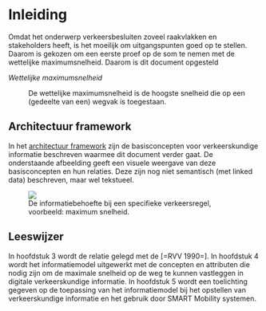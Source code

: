 # Inleiding

Omdat het onderwerp verkeersbesluiten zoveel raakvlakken en stakeholders heeft, is het moeilijk om uitgangspunten goed op te stellen. Daarom is gekozen om een eerste proef op de som te nemen met de wettelijke maximumsnelheid. Daarom is dit document opgesteld

<dfn data-lt="Wettelijke maximumsnelheid">Wettelijke maximumsnelheid</dfn>
<dd> De wettelijke maximumsnelheid is de hoogste snelheid die op een (gedeelte van een) wegvak is toegestaan. </dd>

## Architectuur framework
In het [architectuur framework](https://docs.crow.nl/verkeersborden/framework/) zijn de basisconcepten voor verkeerskundige informatie beschreven waarmee dit document verder gaat. De onderstaande afbeelding geeft een visuele weergave van deze basisconcepten en hun relaties. Deze zijn nog niet semantisch (met linked data) beschreven, maar wel tekstueel.

<figure>
<img src="./hoofdstukken/media/verkeersregel.jpg">
<figcaption>De informatiebehoefte bij een specifieke verkeersregel, voorbeeld: maximum snelheid. </caption>
</figure> 

## Leeswijzer
In hoofdstuk 3 wordt de relatie gelegd met de [=RVV 1990=].
In hoofdstuk 4 wordt het informatiemodel uitgewerkt met de concepten en attributen die nodig zijn om de maximale snelheid op de weg te kunnen vastleggen in digitale verkeerskundige informatie.
In hoofdstuk 5 wordt een toelichting gegeven op de toepassing van het informatiemodel bij het opstellen van verkeerskundige informatie en het gebruik door SMART Mobility systemen.

